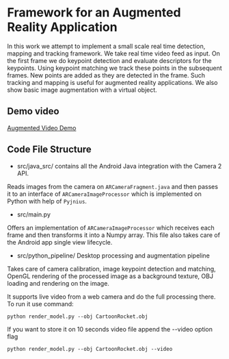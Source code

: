 # Framework for an Augmented Reality Application

In this work we attempt to implement a small scale real time detection,
mapping and tracking framework. We take real time video feed as input.
On the first frame we do keypoint detection and evaluate descriptors for
the keypoints. Using keypoint matching we track these points in the
subsequent frames. New points are added as they are detected in the
frame. Such tracking and mapping is useful for augmented reality
applications. We also show basic image augmentation with a virtual
object.

## Demo video

[Augmented Video Demo](https://youtu.be/0qT57X_Es4A)

## Code File Structure

* src/java_src/ contains all the Android Java integration with the
  Camera 2 API.

Reads images from the camera on `ARCameraFragment.java` and then
passes it to an interface of `ARCameraImageProcessor` which is
implemented on Python with help of `Pyjnius`.

* src/main.py

Offers an implementation of `ARCameraImageProcessor` which receives
each frame and then transforms it into a Numpy array. This file also
takes care of the Android app single view lifecycle.

* src/python_pipeline/ Desktop processing and augmentation pipeline

Takes care of camera calibration, image keypoint detection and
matching, OpenGL rendering of the processed image as a background
texture, OBJ loading and rendering on the image.

It supports live video from a web camera and do the full
processing there. To run it use command:
```
python render_model.py --obj CartoonRocket.obj
```

If you want to store it on 10 seconds video file append the --video option
flag

```
python render_model.py --obj CartoonRocket.obj --video
```
